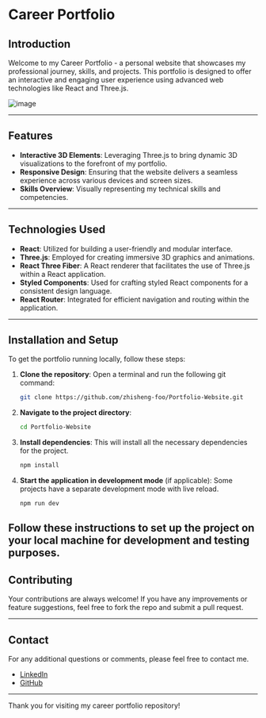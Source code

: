 # Career Portfolio

## Introduction

Welcome to my Career Portfolio - a personal website that showcases my professional journey, skills, and projects. This portfolio is designed to offer an interactive and engaging user experience using advanced web technologies like React and Three.js.

![image](https://github.com/zhisheng-foo/Portfolio-Website/assets/105271950/0698f0a0-0e6f-4068-bf16-3634a17a5f1f)

---

## Features

- **Interactive 3D Elements**: Leveraging Three.js to bring dynamic 3D visualizations to the forefront of my portfolio.
- **Responsive Design**: Ensuring that the website delivers a seamless experience across various devices and screen sizes.
- **Skills Overview**: Visually representing my technical skills and competencies.
  
---
## Technologies Used

- **React**: Utilized for building a user-friendly and modular interface.
- **Three.js**: Employed for creating immersive 3D graphics and animations.
- **React Three Fiber**: A React renderer that facilitates the use of Three.js within a React application.
- **Styled Components**: Used for crafting styled React components for a consistent design language.
- **React Router**: Integrated for efficient navigation and routing within the application.

---

## Installation and Setup

To get the portfolio running locally, follow these steps:

1. **Clone the repository**:
   Open a terminal and run the following git command:
   ```bash
   git clone https://github.com/zhisheng-foo/Portfolio-Website.git
   ```

2. **Navigate to the project directory**:
   ```bash
   cd Portfolio-Website
   ```

3. **Install dependencies**:
   This will install all the necessary dependencies for the project.
   ```bash
   npm install
   ```

4. **Start the application in development mode** (if applicable):
   Some projects have a separate development mode with live reload.
   ```bash
   npm run dev
   ```

Follow these instructions to set up the project on your local machine for development and testing purposes.
---
## Contributing

Your contributions are always welcome! If you have any improvements or feature suggestions, feel free to fork the repo and submit a pull request.

---
## Contact

For any additional questions or comments, please feel free to contact me.

- [LinkedIn](https://www.linkedin.com/in/foo-zhi-sheng-b250b124a/)
- [GitHub](https://github.com/zhisheng-foo)

---

Thank you for visiting my career portfolio repository!






  




   
